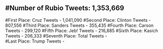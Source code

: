 #Number of Rubio Tweets: 1,353,669
---
#First Place: Cruz Tweets - 1,041,090
#Second Place: Clinton Tweets - 807,556
#Third Place: Sanders Tweets - 355,435
#Fourth Place: Carson Tweets - 299,120
#Fifth Place: Jeb! Tweets - 216,885
#Sixth Place: Kasich Tweets - 206,333
#Seventh Place: Total Tweets -  
#Last Place: Trump Tweets - 
